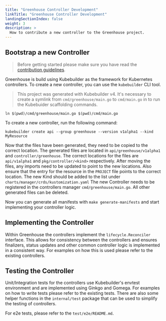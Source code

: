 ```yaml
---
title: "Greenhouse Controller Development"
linkTitle: "Greenhouse Controller Development"
landingSectionIndex: false
weight: 3
description: >
  How to contribute a new controller to the Greenhouse project.
---
```


## Bootstrap a new Controller

> Before getting started please make sure you have read the [contribution guidelines](https://github.com/cloudoperators/greenhouse/blob/main/CONTRIBUTING.md).

Greenhouse is build using Kubebuilder as the framework for Kubernetes controllers. To create a new controller, you can use the `kubebuilder` CLI tool.

> This project was generated with Kubebuilder v4.
> It's necessary to create a symlink from `cmd/greenhouse/main.go` to `cmd/main.go` in to run the Kubebuider scaffolding commands.

```shell
ln $(pwd)/cmd/greenhouse/main.go $(pwd)/cmd/main.go
```

To create a new controller, run the following command:

```shell
kubebuilder create api --group greenhouse --version v1alpha1 --kind MyResource
```

Now that the files have been generated, they need to be copied to the correct location. The generated files are located in `api/greenhouse/v1alpha1` and `controller/greenhouse`. The correct locations for the files are `api/v1alpha1` and `pkg/controller/<kind>` respectively.
After moving the files, any imports need to be updated to point to the new locations.
Also ensure that the entry for the resource in the `PROJECT` file points to the correct location.
The new Kind should be added to the list under `charts/manager/crds/kustomization.yaml`
The new Controller needs to be registered in the controllers manager `cmd/greenhouse/main.go`.
All other generated files can be deleted.

Now you can generate all manifests with `make generate-manifests` and start implementing your controller logic.

## Implementing the Controller

Within Greenhouse the controllers implement the `lifecycle.Reconciler` interface. This allows for consistency between the controllers and ensures finalizers, status updates and other common controller logic is implemented in a consistent way. For examples on how this is used please refer to the existing controllers.

## Testing the Controller

Unit/Integration tests for the controllers use Kubebuilder's envtest environment and are implemented using Ginkgo and Gomega. For examples on how to write tests please refer to the existing tests. There are also some helper functions in the `internal/test` package that can be used to simplify the testing of controllers.

For e2e tests, please refer to the `test/e2e/README.md`.
